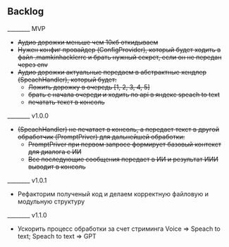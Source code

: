 ## Backlog
________ MVP
- ~~Аудио дорожки меньше чем 10кб откидываем~~
- ~~Нужен конфиг провайдер (ConfigProvider), который будет ходить в файл .mamkinhacklerrc и брать нужный секрет, если он не передан через env~~
- ~~Аудио дорожки актуальные передаем в абстрактные хендлер (SpeachHandler), который будет:~~
    - ~~Ложить дорожку в очередь [1, 2, 3, 4, 5]~~
    - ~~брать с начала очереди и ходить по api в яндекс speach to text~~
    - ~~печатать текст в консоль~~

________ v1.0.0
- ~~(SpeachHandler) не печатает в консоль, а передает текст в другой обработчик (PromptPriver) для дальнейшей обработки:~~
    - ~~PromptPriver при первом запросе формирует базовый контекст для диалога с ИИ~~
    - ~~Все последующие сообщения передает в ИИ и результат ИИИ выводит в консоль~~

________ v1.0.1
- Рефакторим полученый код и делаем корректную файловую и модульную структуру

________ v1.1.0
- Ускорить процесс обработки за счет стриминга Voice => Speach to text; Speach to text => GPT